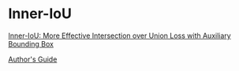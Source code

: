 # Inner-IoU
[Inner-IoU: More Effective Intersection over Union Loss with Auxiliary Bounding Box](https://arxiv.org/abs/2311.02877)

[Author's Guide](https://blog.csdn.net/qq_45911380/article/details/134320866?spm=1001.2014.3001.5502)
